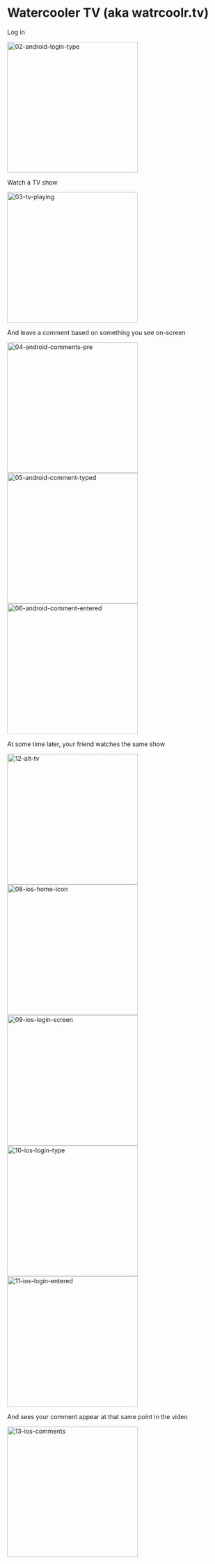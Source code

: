 # Watercooler TV (aka watrcoolr.tv)

Log in

<img alt="02-android-login-type" src="https://user-images.githubusercontent.com/2333525/206265441-7f3d1665-51ed-4597-b85a-823d25302998.jpg" height="300">

Watch a TV show

<img alt="03-tv-playing" src="https://user-images.githubusercontent.com/2333525/206262088-4eae2cab-76d5-40c1-a78a-e077e779339b.jpg" height="300">

And leave a comment based on something you see on-screen

<img align="left" alt="04-android-comments-pre" src="https://user-images.githubusercontent.com/2333525/206265520-7ab6b55f-6c44-40ca-84e7-f1bb2eaa580c.jpg" height="300">
<img align="left" alt="05-android-comment-typed" src="https://user-images.githubusercontent.com/2333525/206265539-c8e1992b-ed47-428c-9b52-4e48999f5ddd.jpg" height="300">
<img alt="06-android-comment-entered" src="https://user-images.githubusercontent.com/2333525/206265557-588fa98f-72a2-4234-838e-5072631b91fa.jpg" height="300">

At some time later, your friend watches the same show

<img alt="12-alt-tv" src="https://user-images.githubusercontent.com/2333525/206264657-3cae6f51-51fa-4cc1-96d4-eb79e9438e11.jpg" height="300">
<img align="left" alt="08-ios-home-icon" src="https://user-images.githubusercontent.com/2333525/206265625-eb15cb9a-699c-4923-80cf-bd70fbbe088a.jpg" height="300">
<img align="left" alt="09-ios-login-screen" src="https://user-images.githubusercontent.com/2333525/206265632-e9e688aa-7b35-4e4e-bb21-d8c0d5f4d636.jpg" height="300">
<img align="left" alt="10-ios-login-type" src="https://user-images.githubusercontent.com/2333525/206265640-c97b48d2-a747-4ecc-a31f-06325925261a.jpg" height="300">
<img alt="11-ios-login-entered" src="https://user-images.githubusercontent.com/2333525/206265653-904de76a-43aa-42b9-889a-e8997541159a.jpg" height="300">

And sees your comment appear at that same point in the video

<img alt="13-ios-comments" src="https://user-images.githubusercontent.com/2333525/206265678-6fe01aad-7f36-4860-a1fd-3fa15ca87bc0.jpg" height="300">

